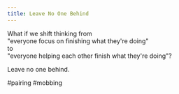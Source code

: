 ```yaml
---
title: Leave No One Behind
---
```


What if we shift thinking from  
"everyone focus on finishing what they're doing"  
to  
"everyone helping each other finish what they're doing"?  

Leave no one behind.

#pairing #mobbing
